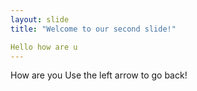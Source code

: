 ```yaml
---
layout: slide
title: "Welcome to our second slide!"

Hello how are u
---
```

How are you
Use the left arrow to go back!

